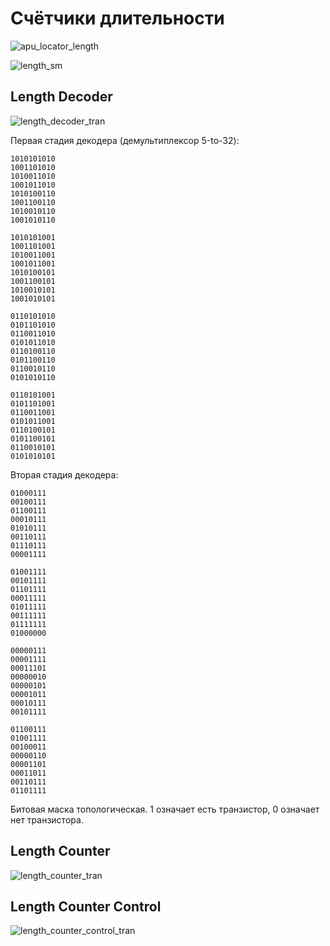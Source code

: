# Счётчики длительности

![apu_locator_length](/BreakingNESWiki/imgstore/apu/apu_locator_length.jpg)

![length_sm](/BreakingNESWiki/imgstore/apu/length_sm.jpg)

## Length Decoder

![length_decoder_tran](/BreakingNESWiki/imgstore/apu/length_decoder_tran.jpg)

Первая стадия декодера (демультиплексор 5-to-32):

```
1010101010
1001101010
1010011010
1001011010
1010100110
1001100110
1010010110
1001010110

1010101001
1001101001
1010011001
1001011001
1010100101
1001100101
1010010101
1001010101

0110101010
0101101010
0110011010
0101011010
0110100110
0101100110
0110010110
0101010110

0110101001
0101101001
0110011001
0101011001
0110100101
0101100101
0110010101
0101010101
```

Вторая стадия декодера:

```
01000111
00100111
01100111
00010111
01010111
00110111
01110111
00001111

01001111
00101111
01101111
00011111
01011111
00111111
01111111
01000000

00000111
00001111
00011101
00000010
00000101
00001011
00010111
00101111

01100111
01001111
00100011
00000110
00001101
00011011
00110111
01101111
```

Битовая маска топологическая. 1 означает есть транзистор, 0 означает нет транзистора.

## Length Counter

![length_counter_tran](/BreakingNESWiki/imgstore/apu/length_counter_tran.jpg)

## Length Counter Control

![length_counter_control_tran](/BreakingNESWiki/imgstore/apu/length_counter_control_tran.jpg)
